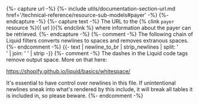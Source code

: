 {%- capture url -%}
    {%- include utils/documentation-section-url.md
        href='/technical-reference/resource-sub-models#payer' -%}
{%- endcapture -%}
{%- capture text -%}
The URL to the {% clink `payer` resource %}{{ url }}{% endclink %} where
information about the payer can be retrieved.
{%- endcapture -%}
{%- comment -%}
The following chain of Liquid filters converts newlines to spaces and removes
extranous spaces.
{%- endcomment -%}
{{- text | newline_to_br | strip_newlines | split: '<br />' | join: ' ' | strip -}}
{%- comment -%}
The dashes in the Liquid code tags remove output space. More on that here:

<https://shopify.github.io/liquid/basics/whitespace/>

It's essential to have control over newlines in this file. If unintentional
newlines sneak into what's rendered by this include, it will break all tables
it is included in, so please beware.
{%- endcomment -%}

